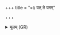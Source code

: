 +++
title = "०३ यत् ते यमम्"

+++
<details><summary>मूलम् (GR)</summary>

यत् ते यमं वैवस्वतं  
मनः (…) ॥ +++(see 1bcd)+++
</details>